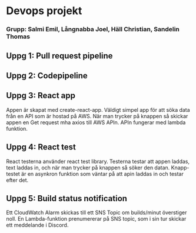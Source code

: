 # Devops projekt
### Grupp: Salmi Emil, Långnabba Joel, Häll Christian, Sandelin Thomas
## Uppg 1: Pull request pipeline
## Uppg 2: Codepipeline
## Uppg 3: React app
Appen är skapat med create-react-app. Väldigt simpel app för att söka data från en API som är hostad på AWS. När man trycker på knappen så skickar appen en Get request mha axios till AWS APIn. 
APIn fungerar med lambda funktion.
## Uppg 4: React test
React testerna använder react test library. Testerna testar att appen laddas, text laddas in, och när man trycker på knappen så söker den datan.
Knapp-testet är en asynkron funktion som väntar på att apin laddas in och testar efter det.
## Uppg 5: Build status notification
Ett CloudWatch Alarm skickas till ett SNS Topic om builds/minut överstiger noll. En Lambda-funktion prenumererar på SNS topic, som i sin tur skickar ett meddelande i Discord.
